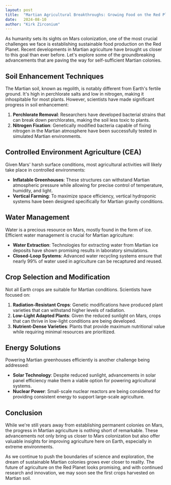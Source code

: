 ```yaml
---
layout: post
title:  "Martian Agricultural Breakthroughs: Growing Food on the Red Planet"
date:   2024-08-10
author: "Kirk Zirconium"
---
```

As humanity sets its sights on Mars colonization, one of the most crucial challenges we face is establishing sustainable food production on the Red Planet. Recent developments in Martian agriculture have brought us closer to this goal than ever before. Let's explore some of the groundbreaking advancements that are paving the way for self-sufficient Martian colonies.

## Soil Enhancement Techniques

The Martian soil, known as regolith, is notably different from Earth's fertile ground. It's high in perchlorate salts and low in nitrogen, making it inhospitable for most plants. However, scientists have made significant progress in soil enhancement:

1. **Perchlorate Removal**: Researchers have developed bacterial strains that can break down perchlorates, making the soil less toxic to plants.
2. **Nitrogen Fixation**: Genetically modified bacteria capable of fixing nitrogen in the Martian atmosphere have been successfully tested in simulated Martian environments.

## Controlled Environment Agriculture (CEA)

Given Mars' harsh surface conditions, most agricultural activities will likely take place in controlled environments:

- **Inflatable Greenhouses**: These structures can withstand Martian atmospheric pressure while allowing for precise control of temperature, humidity, and light.
- **Vertical Farming**: To maximize space efficiency, vertical hydroponic systems have been designed specifically for Martian gravity conditions.

## Water Management

Water is a precious resource on Mars, mostly found in the form of ice. Efficient water management is crucial for Martian agriculture:

- **Water Extraction**: Technologies for extracting water from Martian ice deposits have shown promising results in laboratory simulations.
- **Closed-Loop Systems**: Advanced water recycling systems ensure that nearly 99% of water used in agriculture can be recaptured and reused.

## Crop Selection and Modification

Not all Earth crops are suitable for Martian conditions. Scientists have focused on:

1. **Radiation-Resistant Crops**: Genetic modifications have produced plant varieties that can withstand higher levels of radiation.
2. **Low-Light Adapted Plants**: Given the reduced sunlight on Mars, crops that can thrive in low-light conditions are being developed.
3. **Nutrient-Dense Varieties**: Plants that provide maximum nutritional value while requiring minimal resources are prioritized.

## Energy Solutions

Powering Martian greenhouses efficiently is another challenge being addressed:

- **Solar Technology**: Despite reduced sunlight, advancements in solar panel efficiency make them a viable option for powering agricultural systems.
- **Nuclear Power**: Small-scale nuclear reactors are being considered for providing consistent energy to support large-scale agriculture.

## Conclusion

While we're still years away from establishing permanent colonies on Mars, the progress in Martian agriculture is nothing short of remarkable. These advancements not only bring us closer to Mars colonization but also offer valuable insights for improving agriculture here on Earth, especially in extreme environments.

As we continue to push the boundaries of science and exploration, the dream of sustainable Martian colonies grows ever closer to reality. The future of agriculture on the Red Planet looks promising, and with continued research and innovation, we may soon see the first crops harvested on Martian soil.